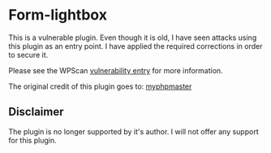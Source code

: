 # Form-lightbox

This is a vulnerable plugin. Even though it is old, I have seen attacks using this plugin as an entry point. I have applied the required corrections in order to secure it.

Please see the WPScan [vulnerability entry](https://wpvulndb.com/vulnerabilities/8557) for more information.

The original credit of this plugin goes to: [myphpmaster](http://www.myphpmaster.com/form-lightbox/)

## Disclaimer
The plugin is no longer supported by it's author. I will not offer any support for this plugin.
